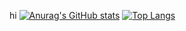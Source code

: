 hi
[![Anurag's GitHub stats](https://github-readme-stats.vercel.app/api?username=absolutelymiku&show_icons=true&theme=tokyonight)](https://github.com/anuraghazra/github-readme-stats)
[![Top Langs](https://github-readme-stats.vercel.app/api/top-langs/?username=absolutelymiku&layout=compact&theme=tokyonight)](https://github.com/anuraghazra/github-readme-stats)
